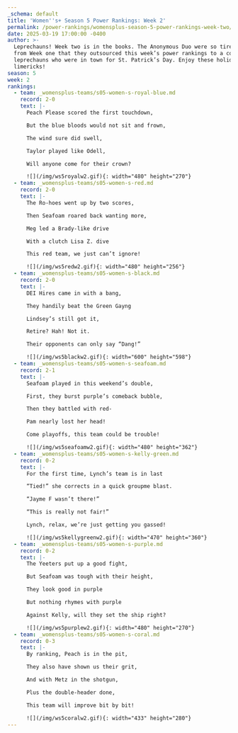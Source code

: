 ```yaml
---
_schema: default
title: 'Women''s+ Season 5 Power Rankings: Week 2'
permalink: /power-rankings/womensplus-season-5-power-rankings-week-two/
date: 2025-03-19 17:00:00 -0400
author: >-
  Leprechauns! Week two is in the books. The Anonymous Duo were so tired out
  from Week one that they outsourced this week’s power rankings to a couple of
  leprechauns who were in town for St. Patrick’s Day. Enjoy these holiday
  limericks! 
season: 5
week: 2
rankings:
  - team: _womensplus-teams/s05-women-s-royal-blue.md
    record: 2-0
    text: |-
      Peach Please scored the first touchdown,

      But the blue bloods would not sit and frown,

      The wind sure did swell,

      Taylor played like Odell,

      Will anyone come for their crown?

      ![](/img/ws5royalw2.gif){: width="480" height="270"}
  - team: _womensplus-teams/s05-women-s-red.md
    record: 2-0
    text: |-
      The Ro-hoes went up by two scores,

      Then Seafoam roared back wanting more,

      Meg led a Brady-like drive

      With a clutch Lisa Z. dive

      This red team, we just can’t ignore!

      ![](/img/ws5redw2.gif){: width="480" height="256"}
  - team: _womensplus-teams/s05-women-s-black.md
    record: 2-0
    text: |-
      DEI Hires came in with a bang,

      They handily beat the Green Gayng

      Lindsey’s still got it,

      Retire? Hah! Not it.

      Their opponents can only say “Dang!”

      ![](/img/ws5blackw2.gif){: width="600" height="598"}
  - team: _womensplus-teams/s05-women-s-seafoam.md
    record: 2-1
    text: |-
      Seafoam played in this weekend’s double,

      First, they burst purple’s comeback bubble,

      Then they battled with red-

      Pam nearly lost her head!

      Come playoffs, this team could be trouble!

      ![](/img/ws5seafoamw2.gif){: width="480" height="362"}
  - team: _womensplus-teams/s05-women-s-kelly-green.md
    record: 0-2
    text: |-
      For the first time, Lynch’s team is in last

      “Tied!” she corrects in a quick groupme blast.

      “Jayme F wasn’t there!”

      “This is really not fair!”

      Lynch, relax, we’re just getting you gassed!

      ![](/img/ws5kellygreenw2.gif){: width="470" height="360"}
  - team: _womensplus-teams/s05-women-s-purple.md
    record: 0-2
    text: |-
      The Yeeters put up a good fight,

      But Seafoam was tough with their height,

      They look good in purple

      But nothing rhymes with purple

      Against Kelly, will they set the ship right?

      ![](/img/ws5purplew2.gif){: width="480" height="270"}
  - team: _womensplus-teams/s05-women-s-coral.md
    record: 0-3
    text: |-
      By ranking, Peach is in the pit,

      They also have shown us their grit,

      And with Metz in the shotgun,

      Plus the double-header done,

      This team will improve bit by bit!

      ![](/img/ws5coralw2.gif){: width="433" height="280"}
---
```

